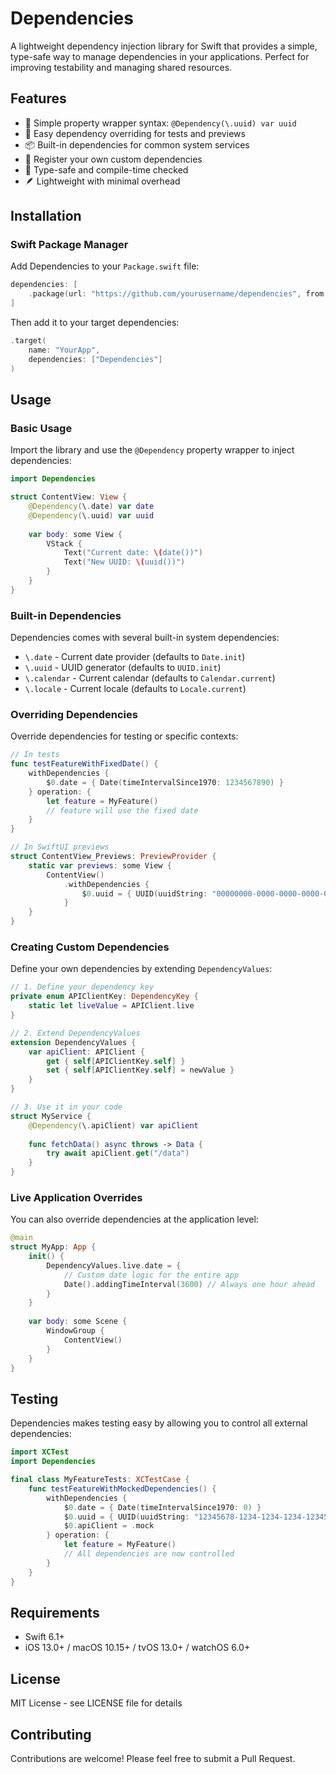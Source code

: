 # Dependencies

A lightweight dependency injection library for Swift that provides a simple, type-safe way to manage dependencies in your applications. Perfect for improving testability and managing shared resources.

## Features

- 🎯 Simple property wrapper syntax: `@Dependency(\.uuid) var uuid`
- 🧪 Easy dependency overriding for tests and previews
- 📦 Built-in dependencies for common system services
- 🔧 Register your own custom dependencies
- 🚀 Type-safe and compile-time checked
- 🪶 Lightweight with minimal overhead

## Installation

### Swift Package Manager

Add Dependencies to your `Package.swift` file:

```swift
dependencies: [
    .package(url: "https://github.com/yourusername/dependencies", from: "1.0.0")
]
```

Then add it to your target dependencies:

```swift
.target(
    name: "YourApp",
    dependencies: ["Dependencies"]
)
```

## Usage

### Basic Usage

Import the library and use the `@Dependency` property wrapper to inject dependencies:

```swift
import Dependencies

struct ContentView: View {
    @Dependency(\.date) var date
    @Dependency(\.uuid) var uuid
    
    var body: some View {
        VStack {
            Text("Current date: \(date())")
            Text("New UUID: \(uuid())")
        }
    }
}
```

### Built-in Dependencies

Dependencies comes with several built-in system dependencies:

- `\.date` - Current date provider (defaults to `Date.init`)
- `\.uuid` - UUID generator (defaults to `UUID.init`)
- `\.calendar` - Current calendar (defaults to `Calendar.current`)
- `\.locale` - Current locale (defaults to `Locale.current`)

### Overriding Dependencies

Override dependencies for testing or specific contexts:

```swift
// In tests
func testFeatureWithFixedDate() {
    withDependencies {
        $0.date = { Date(timeIntervalSince1970: 1234567890) }
    } operation: {
        let feature = MyFeature()
        // feature will use the fixed date
    }
}

// In SwiftUI previews
struct ContentView_Previews: PreviewProvider {
    static var previews: some View {
        ContentView()
            .withDependencies {
                $0.uuid = { UUID(uuidString: "00000000-0000-0000-0000-000000000000")! }
            }
    }
}
```

### Creating Custom Dependencies

Define your own dependencies by extending `DependencyValues`:

```swift
// 1. Define your dependency key
private enum APIClientKey: DependencyKey {
    static let liveValue = APIClient.live
}

// 2. Extend DependencyValues
extension DependencyValues {
    var apiClient: APIClient {
        get { self[APIClientKey.self] }
        set { self[APIClientKey.self] = newValue }
    }
}

// 3. Use it in your code
struct MyService {
    @Dependency(\.apiClient) var apiClient
    
    func fetchData() async throws -> Data {
        try await apiClient.get("/data")
    }
}
```

### Live Application Overrides

You can also override dependencies at the application level:

```swift
@main
struct MyApp: App {
    init() {
        DependencyValues.live.date = {
            // Custom date logic for the entire app
            Date().addingTimeInterval(3600) // Always one hour ahead
        }
    }
    
    var body: some Scene {
        WindowGroup {
            ContentView()
        }
    }
}
```

## Testing

Dependencies makes testing easy by allowing you to control all external dependencies:

```swift
import XCTest
import Dependencies

final class MyFeatureTests: XCTestCase {
    func testFeatureWithMockedDependencies() {
        withDependencies {
            $0.date = { Date(timeIntervalSince1970: 0) }
            $0.uuid = { UUID(uuidString: "12345678-1234-1234-1234-123456789012")! }
            $0.apiClient = .mock
        } operation: {
            let feature = MyFeature()
            // All dependencies are now controlled
        }
    }
}
```

## Requirements

- Swift 6.1+
- iOS 13.0+ / macOS 10.15+ / tvOS 13.0+ / watchOS 6.0+

## License

MIT License - see LICENSE file for details

## Contributing

Contributions are welcome! Please feel free to submit a Pull Request.